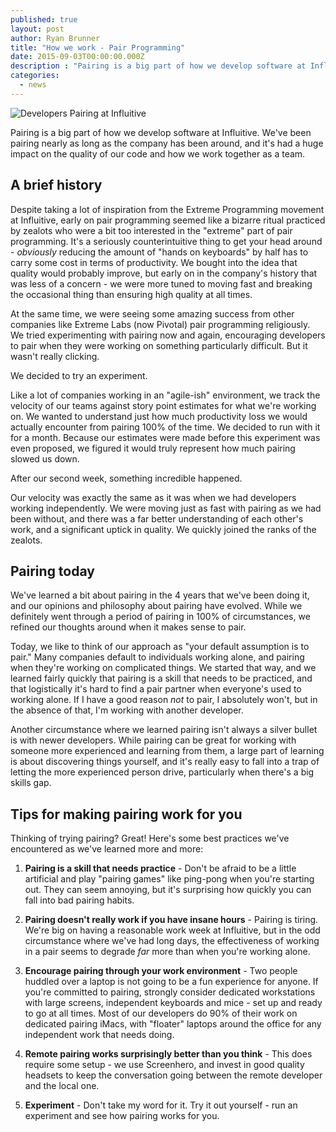 ```yaml
---
published: true
layout: post
author: Ryan Brunner
title: "How we work - Pair Programming"
date: 2015-09-03T00:00:00.000Z
description : "Pairing is a big part of how we develop software at Influitive. We’ve been pairing nearly as long as the company has been around, and it’s had a huge impact on the quality of our code and how we work together as a team..."
categories:
  - news
---
```




![Developers Pairing at Influitive]({{site.baseurl}}/images/posts/pairing.jpg)

Pairing is a big part of how we develop software at Influitive. We've been pairing nearly as long as the company has been around, and it's had a huge impact on the quality of our code and how we work together as a team.

## A brief history

Despite taking a lot of inspiration from the Extreme Programming movement at Influitive, early on pair programming seemed like a bizarre ritual practiced by zealots who were a bit too interested in the "extreme" part of pair programming. It's a seriously counterintuitive thing to get your head around - *obviously* reducing the amount of "hands on keyboards" by half has to carry some cost in terms of productivity. We bought into the idea that quality would probably improve, but early on in the company's history that was less of a concern - we were more tuned to moving fast and breaking the occasional thing than ensuring high quality at all times.

At the same time, we were seeing some amazing success from other companies like Extreme Labs (now Pivotal) pair programming religiously. We tried experimenting with pairing now and again, encouraging developers to pair when they were working on something particularly difficult. But it wasn't really clicking.

We decided to try an experiment.

Like a lot of companies working in an "agile-ish" environment, we track the velocity of our teams against story point estimates for what we're working on. We wanted to understand just how much productivity loss we would actually encounter from pairing 100% of the time. We decided to run with it for a month. Because our estimates were made before this experiment was even proposed, we figured it would truly represent how much pairing slowed us down.

After our second week, something incredible happened.

Our velocity was exactly the same as it was when we had developers working independently. We were moving just as fast with pairing as we had been without, and there was a far better understanding of each other's work, and a significant uptick in quality. We quickly joined the ranks of the zealots.

## Pairing today

We've learned a bit about pairing in the 4 years that we've been doing it, and our opinions and philosophy about pairing have evolved. While we definitely went through a period of pairing in 100% of circumstances, we refined our thoughts around when it makes sense to pair.

Today, we like to think of our approach as "your default assumption is to pair." Many companies default to individuals working alone, and pairing when they're working on complicated things. We started that way, and we learned fairly quickly that pairing is a skill that needs to be practiced, and that logistically it's hard to find a pair partner when everyone's used to working alone. If I have a good reason *not* to pair, I absolutely won't, but in the absence of that, I'm working with another developer.

Another circumstance where we learned pairing isn't always a silver bullet is with newer developers. While pairing can be great for working with someone more experienced and learning from them, a large part of learning is about discovering things yourself, and it's really easy to fall into a trap of letting the more experienced person drive, particularly when there's a big skills gap.

## Tips for making pairing work for you

Thinking of trying pairing? Great! Here's some best practices we've encountered as we've learned more and more:

1. **Pairing is a skill that needs practice** - Don't be afraid to be a little artificial and play "pairing games" like ping-pong when you're starting out. They can seem annoying, but it's surprising how quickly you can fall into bad pairing habits.

2. **Pairing doesn't really work if you have insane hours** - Pairing is tiring. We're big on having a reasonable work week at Influitive, but in the odd circumstance where we've had long days, the effectiveness of working in a pair seems to degrade *far* more than when you're working alone.

3. **Encourage pairing through your work environment** - Two people huddled over a laptop is not going to be a fun experience for anyone. If you're committed to pairing, strongly consider dedicated workstations with large screens, independent keyboards and mice - set up and ready to go at all times. Most of our developers do 90% of their work on dedicated pairing iMacs, with "floater" laptops around the office for any independent work that needs doing.

4. **Remote pairing works surprisingly better than you think** - This does require some setup - we use Screenhero, and invest in good quality headsets to keep the conversation going between the remote developer and the local one.

5. **Experiment** - Don't take my word for it. Try it out yourself - run an experiment and see how pairing works for you.
